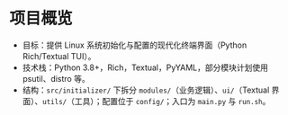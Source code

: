# 项目概览
- 目标：提供 Linux 系统初始化与配置的现代化终端界面（Python Rich/Textual TUI）。
- 技术栈：Python 3.8+，Rich，Textual，PyYAML，部分模块计划使用 psutil、distro 等。
- 结构：`src/initializer/` 下拆分 `modules/`（业务逻辑）、`ui/`（Textual 界面）、`utils/`（工具）；配置位于 `config/`；入口为 `main.py` 与 `run.sh`。